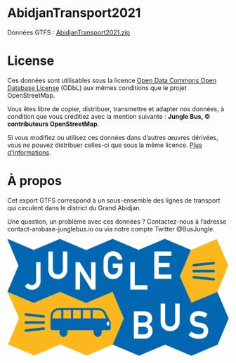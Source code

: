 # AbidjanTransport2021

Données GTFS : [AbidjanTransport2021.zip](https://jungle-bus.github.io/AbidjanTransport2021/AbidjanTransport2021.zip)

# License

Ces données sont utilisables sous la licence [Open Data Commons Open Database License](https://opendatacommons.org/licenses/odbl/) (ODbL) aux mêmes conditions que le projet OpenStreetMap.

Vous êtes libre de copier, distribuer, transmettre et adapter nos données, à condition que vous créditiez avec la mention suivante : **Jungle Bus, © contributeurs OpenStreetMap**.

Si vous modifiez ou utilisez ces données dans d’autres œuvres dérivées, vous ne pouvez distribuer celles-ci que sous la même licence. [Plus d'informations](https://www.openstreetmap.org/copyright/).

# À propos

Cet export GTFS correspond à un sous-ensemble des lignes de transport qui circulent dans le district du Grand Abidjan.

Une question, un problème avec ces données ? Contactez-nous à l’adresse contact-arobase-junglebus.io ou via notre compte Twitter @BusJungle.

![logo Jungle Bus](https://raw.githubusercontent.com/Jungle-Bus/resources/master/logo/Logo_Jungle_Bus.png)
